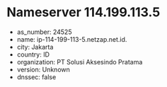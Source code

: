 # Nameserver 114.199.113.5

* as_number: 24525
* name: ip-114-199-113-5.netzap.net.id.
* city: Jakarta
* country: ID
* organization: PT Solusi Aksesindo Pratama
* version: Unknown
* dnssec: false
